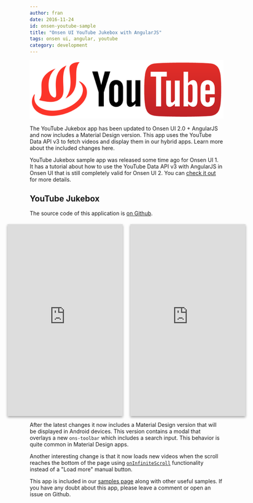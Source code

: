 ```yaml
---
author: fran
date: 2016-11-24
id: onsen-youtube-sample
title: "Onsen UI YouTube Jukebox with AngularJS"
tags: onsen ui, angular, youtube
category: development
---
```


![Onsen UI YT Jukebox](/blog/content/images/2015/Jul/onsenui-yt.png)

The YouTube Jukebox app has been updated to Onsen UI 2.0 + AngularJS and now includes
a Material Design version. This app uses the YouTube Data API v3 to fetch
videos and display them in our hybrid apps. Learn more about the
included changes here.

<!-- more -->

YouTube Jukebox sample app was released some time ago for Onsen UI 1. It has
a tutorial about how to use the YouTube Data API v3 with AngularJS in Onsen UI that is
still completely valid for Onsen UI 2. You can [check it
out](/blog/onsen-ui-youtube-api-v3/) for more details.

## YouTube Jukebox

The source code of this application is [on
Github](https://github.com/frankdiox/OnsenUI-YouTube).

<div style="display: flex; justify-content: center; margin-top: 20px;">
  <iframe src="https://frankdiox.github.io/OnsenUI-YouTube/" scrolling="no" style="width: 300px; height: 500px;  border: 0; box-shadow: 0 3px 6px rgba(0,0,0,0.16), 0 3px 6px rgba(0,0,0,0.23); margin-right: 10px" class="lazy-hidden"></iframe>
  <iframe
  src="https://frankdiox.github.io/OnsenUI-YouTube/?platform=android"
  scrolling="no" style="width: 400px; height: 500px;  border: 0; box-shadow: 0 3px 6px rgba(0,0,0,0.16), 0 3px 6px rgba(0,0,0,0.23); margin-left: 10px" class="lazy-hidden"></iframe>
</div>

After the latest changes it now includes a Material Design version that will
be displayed in Android devices. This version contains a modal that overlays a new
`ons-toolbar` which includes a search input. This behavior is quite common in
Material Design apps.

Another interesting change is that it now loads new videos when the scroll
reaches the bottom of the page using [`onInfiniteScroll`](/v2/docs/angular1/ons-page.html#attributes) functionality instead
of a "Load more" manual button.

This app is included in our [samples page](/samples) along with other useful
samples. If you have any doubt about this app, please leave a comment or open
an issue on Github.
